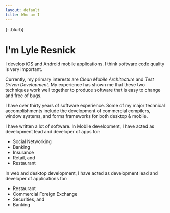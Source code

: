 ```yaml
---
layout: default
title: Who am I
---
```


{: .blurb}
# I'm Lyle Resnick

I develop iOS and Android mobile applications. I think software code quality is very important. 

Currently, my primary interests are *Clean Mobile Architecture* and *Test Driven Development*. My experience has shown me that these two techniques work well together to produce software that is easy to change and free of bugs.

I have over thirty years of software experience.  Some of my major technical accomplishments include the development of commercial compilers, window systems, and forms frameworks for both desktop & mobile. 

I have written a lot of software. In Mobile development, I have acted as development lead and developer of apps for:

- Social Networking
- Banking
- Insurance
- Retail, and 
- Restaurant

In web and desktop development, I have acted as development lead and developer of applications for:

- Restaurant
- Commercial Foreign Exchange
- Securities, and
- Banking








